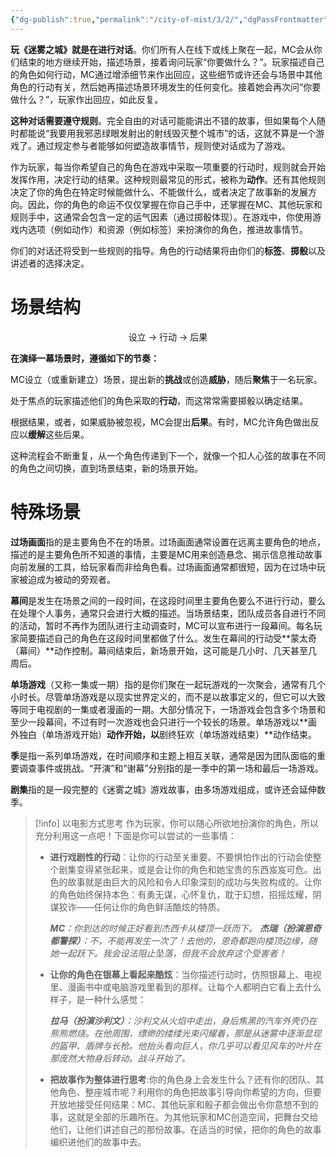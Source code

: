 ```yaml
---
{"dg-publish":true,"permalink":"/city-of-mist/3/2/","dgPassFrontmatter":true}
---
```


**玩《迷雾之城》就是在进行对话**。你们所有人在线下或线上聚在一起，MC会从你们结束的地方继续开始，描述场景，接着询问玩家“你要做什么？”。玩家描述自己的角色如何行动，MC通过增添细节来作出回应，这些细节或许还会与场景中其他角色的行动有关，然后她再描述场景环境发生的任何变化。接着她会再次问“你要做什么？”，玩家作出回应，如此反复。

**这种对话需要遵守规则**。完全自由的对话可能能讲出不错的故事，但如果每个人随时都能说“我要用我邪恶绿眼发射出的射线毁灭整个城市”的话，这就不算是一个游戏了。通过规定参与者能够如何塑造故事情节，规则使对话成为了游戏。

作为玩家，每当你希望自己的角色在游戏中采取一项重要的行动时，规则就会开始发挥作用，决定行动的结果。这种规则最常见的形式，被称为**动作**。还有其他规则决定了你的角色在特定时候能做什么、不能做什么，或者决定了故事新的发展方向。因此，你的角色的命运不仅仅掌握在你自己手中，还掌握在MC、其他玩家和规则手中，这通常会包含一定的运气因素（通过掷骰体现）。在游戏中，你使用游戏内选项（例如动作）和资源（例如标签）来扮演你的角色，推进故事情节。

你们的对话还将受到一些规则的指导。角色的行动结果将由你们的**标签**、**掷骰**以及讲述者的选择决定。

# 场景结构

<div align="center"> 设立 → 行动 → 后果</div>

**在演绎一幕场景时，遵循如下的节奏：**

MC设立（或重新建立）场景，提出新的**挑战**或创造**威胁**，随后**聚焦**于一名玩家。

处于焦点的玩家描述他们的角色采取的**行动**，而这常常需要掷骰以确定结果。

根据结果，或者，如果威胁被忽视，MC会提出**后果**。有时，MC允许角色做出反应以**缓解**这些后果。

这种流程会不断重复，从一个角色传递到下一个，就像一个扣人心弦的故事在不同的角色之间切换，直到场景结束，新的场景开始。

# 特殊场景
**过场画面**指的是主要角色不在的场景。过场画面通常设置在远离主要角色的地点，描述的是主要角色所不知道的事情，主要是MC用来创造悬念、揭示信息推动故事向前发展的工具，给玩家看而非给角色看。过场画面通常都很短，因为在过场中玩家被迫成为被动的旁观者。

**幕间**是发生在场景之间的一段时间，在这段时间里主要角色要么不进行行动，要么在处理个人事务，通常只会进行大概的描述。当场景结束，团队成员各自进行不同的活动，暂时不再作为团队进行主动调查时，MC可以宣布进行一段幕间。每名玩家简要描述自己的角色在这段时间里都做了什么。发生在幕间的行动受**蒙太奇（幕间）**动作控制。幕间结束后，新场景开始，这可能是几小时、几天甚至几周后。

**单场游戏**（又称一集或一期）指的是你们聚在一起玩游戏的一次聚会，通常有几个小时长。尽管单场游戏是以现实世界定义的，而不是以故事定义的，但它可以大致等同于电视剧的一集或者漫画的一期。大部分情况下，一场游戏会包含多个场景和至少一段幕间，不过有时一次游戏也会只进行一个较长的场景。单场游戏以**画外独白（单场游戏开始）**动作开始，以**剧终狂欢（单场游戏结束）**动作结束。

**季**是指一系列单场游戏，在时间顺序和主题上相互关联，通常是因为团队面临的重要调查事件或挑战。“开演”和“谢幕”分别指的是一季中的第一场和最后一场游戏。

**剧集**指的是一段完整的《迷雾之城》游戏故事，由多场游戏组成，或许还会延伸数季。

>[!info] 以电影方式思考
>作为玩家，你可以随心所欲地扮演你的角色，所以充分利用这一点吧！下面是你可以尝试的一些事情：
>
>- **进行戏剧性的行动**：让你的行动至关重要。不要惧怕作出的行动会使整个剧集变得紧张起来，或是会让你的角色和她宝贵的东西岌岌可危。出色的故事就是由巨大的风险和令人印象深刻的成功与失败构成的。让你的角色始终保持本色：有勇无谋，心怀复仇，耽于幻想，招摇炫耀，阴谋狡诈——任何让你的角色鲜活酷炫的特质。
>	
>	**_MC_**_：你到达的时候正好看到杰西卡从楼顶一跃而下。_
>	**_杰瑞（扮演恩奇都警探）_**_：不，不能再发生一次了！去他的，恩奇都跑向楼顶边缘，随她一起跃下。我会设法阻止坠落，但我不会放弃这个受害者！_
>	
>- **让你的角色在银幕上看起来酷炫**：当你描述行动时，仿照银幕上、电视里、漫画书中或电脑游戏里看到的那样。让每个人都明白它看上去什么样子，是一种什么感觉：
>	
>	**_拉马（扮演沙利文）_**_：沙利文从火焰中走出，身后焦黑的汽车外壳仍在熊熊燃烧。在他周围，缥缈的缕缕光束闪耀着，那是从迷雾中逐渐显现的盔甲、盾牌与长枪。他抬头看向巨人，你几乎可以看见风车的叶片在那庞然大物身后转动。战斗开始了。_
>	
>- **把故事作为整体进行思考**:你的角色身上会发生什么？还有你的团队、其他角色、整座城市呢？利用你的角色把故事引导向你希望的方向，但要开放地接受任何结果：MC、其他玩家和骰子都会做出令你意想不到的事，这就是全部的乐趣所在。为其他玩家和MC创造空间，把舞台交给他们，让他们讲述自己的那份故事。在适当的时侯，把你的角色的故事编织进他们的故事中去。

  

